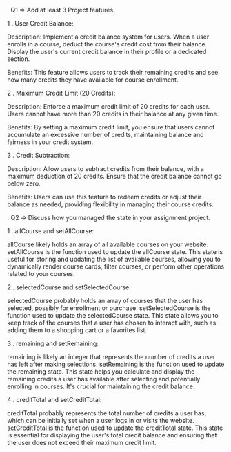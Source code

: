 . Q1 => Add at least 3 Project features

1 . User Credit Balance:

Description: Implement a credit balance system for users. When a user enrolls in a course, deduct the course's credit cost from their balance. Display the user's current credit balance in their profile or a dedicated section.

Benefits: This feature allows users to track their remaining credits and see how many credits they have available for course enrollment.

2 . Maximum Credit Limit (20 Credits):

Description: Enforce a maximum credit limit of 20 credits for each user. Users cannot have more than 20 credits in their balance at any given time.

Benefits: By setting a maximum credit limit, you ensure that users cannot accumulate an excessive number of credits, maintaining balance and fairness in your credit system.


3 . Credit Subtraction:

Description: Allow users to subtract credits from their balance, with a maximum deduction of 20 credits. Ensure that the credit balance cannot go below zero.

Benefits: Users can use this feature to redeem credits or adjust their balance as needed, providing flexibility in managing their course credits.


. Q2 => Discuss how you managed the state in your assignment project.

1 . allCourse and setAllCourse:

allCourse likely holds an array of all available courses on your website.
setAllCourse is the function used to update the allCourse state.
This state is useful for storing and updating the list of available courses, allowing you to dynamically render course cards, filter courses, or perform other operations related to your courses.

2 . selectedCourse and setSelectedCourse:

selectedCourse probably holds an array of courses that the user has selected, possibly for enrollment or purchase.
setSelectedCourse is the function used to update the selectedCourse state.
This state allows you to keep track of the courses that a user has chosen to interact with, such as adding them to a shopping cart or a favorites list.

3 . remaining and setRemaining:

remaining is likely an integer that represents the number of credits a user has left after making selections.
setRemaining is the function used to update the remaining state.
This state helps you calculate and display the remaining credits a user has available after selecting and potentially enrolling in courses. It's crucial for maintaining the credit balance.


4 . creditTotal and setCreditTotal:

creditTotal probably represents the total number of credits a user has, which can be initially set when a user logs in or visits the website.
setCreditTotal is the function used to update the creditTotal state.
This state is essential for displaying the user's total credit balance and ensuring that the user does not exceed their maximum credit limit.